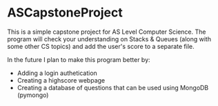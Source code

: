 # ASCapstoneProject
This is a simple capstone project for AS Level Computer Science. The program will check your understanding on Stacks & Queues (along with some other CS topics) and add the user's score to a separate file.

In the future I plan to make this program better by:
- Adding a login authetication 
- Creating a highscore webpage 
- Creating a database of questions that can be used using MongoDB (pymongo)